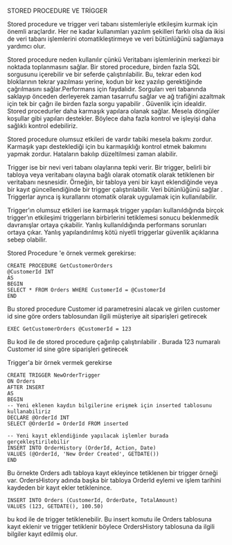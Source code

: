 STORED PROCEDURE VE TRİGGER

Stored procedure ve trigger veri tabanı sistemleriyle etkileşim kurmak için önemli araçlardır. Her ne kadar kullanımları yazılım şekilleri farklı olsa da ikisi de veri tabanı işlemlerini otomatikleştirmeye ve veri bütünlüğünü sağlamaya yardımcı olur.

Stored procedure neden kullanılır çünkü Veritabanı işlemlerinin merkezi bir noktada toplanmasını sağlar. Bir stored procedure, birden fazla SQL sorgusunu içerebilir ve bir seferde çalıştırılabilir. Bu, tekrar eden kod bloklarının tekrar yazılması yerine, kodun bir kez yazılıp gerektiğinde çağrılmasını sağlar.Performans için faydalıdır. Sorguları veri tabanında saklayıp önceden derleyerek zaman tasarrufu sağlar ve ağ trafiğini azaltmak için tek bir çağrı ile birden fazla sorgu yapabilir . Güvenlik için idealdir. Stored procedurler daha karmaşık yapılara olanak sağlar. Mesela döngüler koşullar gibi yapıları destekler. Böylece daha fazla kontrol ve işleyişi daha sağlıklı kontrol edebiliriz.

Stored procedure olumsuz etkileri de vardır tabiki mesela bakımı zordur. Karmaşık yapı desteklediği için bu karmaşıklığı kontrol etmek bakımını yapmak zordur. Hataların bakılıp düzeltilmesi zaman alabilir.

Trigger ise bir nevi veri tabanı olaylarına tepki verir. Bir trigger, belirli bir tabloya veya veritabanı olayına bağlı olarak otomatik olarak tetiklenen bir veritabanı nesnesidir. Örneğin, bir tabloya yeni bir kayıt eklendiğinde veya bir kayıt güncellendiğinde bir trigger çalıştırılabilir. Veri bütünlüğünü sağlar . Triggerlar ayrıca iş kurallarını otomatik olarak uygulamak için kullanılabilir.

Trigger’ın olumsuz etkileri ise karmaşık trigger yapıları kullanıldığında birçok trigger’ın etkileşimi triggerların birbirlerini tetiklemesi sonucu beklenmedik davranışlar ortaya çıkabilir. Yanlış kullanıldığında performans sorunları ortaya çıkar. Yanlış yapılandırılmış kötü niyetli triggerlar güvenlik açıklarına sebep olabilir. 

Stored Procedure 'e örnek vermek gerekirse:

    CREATE PROCEDURE GetCustomerOrders
    @CustomerId INT
    AS
    BEGIN
    SELECT * FROM Orders WHERE CustomerId = @CustomerId
    END

Bu stored procedure Customer id parametresini alacak ve girilen customer id sine göre orders tablosundan ilgili müşteriye ait siparişleri getirecek

    EXEC GetCustomerOrders @CustomerId = 123

Bu kod ile de stored procedure çağırılıp çalıştırılabilir . Burada 123 numaralı Customer id sine göre siparişleri getirecek

Trigger'a bir örnek vermek gerekirse

    CREATE TRIGGER NewOrderTrigger
    ON Orders
    AFTER INSERT
    AS
    BEGIN
    -- Yeni eklenen kaydın bilgilerine erişmek için inserted tablosunu kullanabiliriz
    DECLARE @OrderId INT
    SELECT @OrderId = OrderId FROM inserted

    -- Yeni kayıt eklendiğinde yapılacak işlemler burada gerçekleştirilebilir
    INSERT INTO OrderHistory (OrderId, Action, Date)
    VALUES (@OrderId, 'New Order Created', GETDATE())
    END

Bu örnekte Orders adlı tabloya kayıt ekleyince tetiklenen bir trigger örneği var. OrdersHistory adında başka bir tabloya OrderId eylemi ve işlem tarihini kaydeden bir kayıt ekler tetiklenince.

    INSERT INTO Orders (CustomerId, OrderDate, TotalAmount)
    VALUES (123, GETDATE(), 100.50)

bu kod ile de trigger tetiklenebilir. Bu insert komutu ile Orders tablosuna kayıt eklenir ve trigger tetiklenir böylece OrdersHistory tablosuna da ilgili bilgiler kayıt edilmiş olur.


